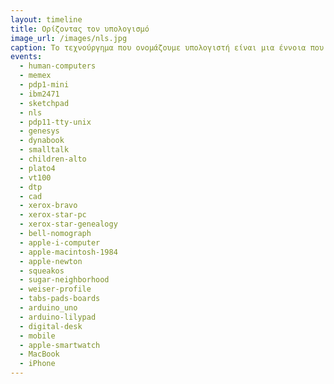 ```yaml
---
layout: timeline 
title: Ορίζοντας τον υπολογισμό 
image_url: /images/nls.jpg
caption: Το τεχνούργημα που ονομάζουμε υπολογιστή είναι μια έννοια που ποτέ δεν σήμαινε το ίδιο πράγμα, ενώ η σύγχρονη χρήση της απομακρύνεται συνέχεια από το αρχικό νόημα. Από την πλευρά του χρήστη, οι πρώτοι μεγάλοι κεντρικοί ηλεκτρονικοί υπολογιστές, πράγματι έκαναν για λογαρισμό των χρηστών του υπολογισμούς, όπως τροχιές, και πίνακες λογαρίθμων. Αν και ο υπολογισμός παραμένει μια διαχρονική ανάγκη, στην πράξη οι περισσότερες και ίσως οι σημαντικότες χρήσεις των διαδραστικών συστημάτων δεν έχουν να κάνουν με τον υπολογισμό.
events:
  - human-computers
  - memex
  - pdp1-mini
  - ibm2471
  - sketchpad
  - nls
  - pdp11-tty-unix
  - genesys
  - dynabook
  - smalltalk
  - children-alto
  - plato4
  - vt100
  - dtp
  - cad
  - xerox-bravo
  - xerox-star-pc
  - xerox-star-genealogy
  - bell-nomograph
  - apple-i-computer
  - apple-macintosh-1984
  - apple-newton
  - squeakos
  - sugar-neighborhood
  - weiser-profile
  - tabs-pads-boards
  - arduino_uno
  - arduino-lilypad
  - digital-desk
  - mobile
  - apple-smartwatch
  - MacBook
  - iPhone
---
```

